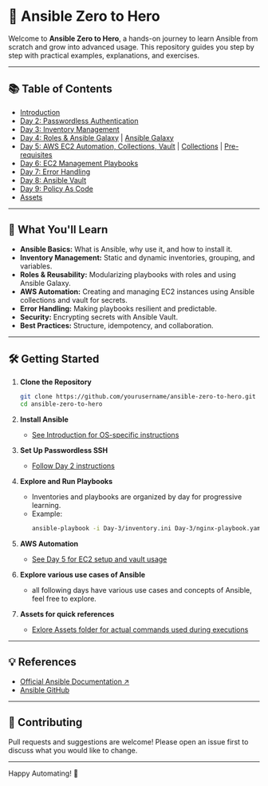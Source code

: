 # 🚀 Ansible Zero to Hero

Welcome to **Ansible Zero to Hero**, a hands-on journey to learn Ansible from scratch and grow into advanced usage. This repository guides you step by step with practical examples, explanations, and exercises.

---

## 📚 Table of Contents

- [Introduction](Day-1/introduction.md)
- [Day 2: Passwordless Authentication](Day-2/passwordless-authentication.md)
- [Day 3: Inventory Management](Day-3/inventory.md)
- [Day 4: Roles & Ansible Galaxy](Day-4/Roles.md) | [Ansible Galaxy](Day-4/Ansible-Galaxy.md)
- [Day 5: AWS EC2 Automation, Collections, Vault](Day-5/ec2-creation.md) | [Collections](Day-5/collections.md) | [Pre-requisites](Day-5/pre-requisite.md)
- [Day 6: EC2 Management Playbooks](Day-6/create_ec2.yaml)
- [Day 7: Error Handling](Day-7/error-handling.md)
- [Day 8: Ansible Vault](Day-8/ansible-vault.md)
- [Day 9: Policy As Code](Day-9/Policy-As-Code.md)
- [Assets](assets/)

---

## 📝 What You'll Learn

- **Ansible Basics:** What is Ansible, why use it, and how to install it.
- **Inventory Management:** Static and dynamic inventories, grouping, and variables.
- **Roles & Reusability:** Modularizing playbooks with roles and using Ansible Galaxy.
- **AWS Automation:** Creating and managing EC2 instances using Ansible collections and vault for secrets.
- **Error Handling:** Making playbooks resilient and predictable.
- **Security:** Encrypting secrets with Ansible Vault.
- **Best Practices:** Structure, idempotency, and collaboration.

---

## 🛠️ Getting Started

1. **Clone the Repository**
   ```sh
   git clone https://github.com/yourusername/ansible-zero-to-hero.git
   cd ansible-zero-to-hero
   ```

2. **Install Ansible**
   - [See Introduction for OS-specific instructions](Day-1/introduction.md)

3. **Set Up Passwordless SSH**
   - [Follow Day 2 instructions](Day-2/passwordless-authentication.md)

4. **Explore and Run Playbooks**
   - Inventories and playbooks are organized by day for progressive learning.
   - Example:
     ```sh
     ansible-playbook -i Day-3/inventory.ini Day-3/nginx-playbook.yaml
     ```

5. **AWS Automation**
   - [See Day 5 for EC2 setup and vault usage](Day-5/ec2-creation.md)

6. **Explore various use cases of Ansible**
   - all following days have various use cases and concepts of Ansible, feel free to explore.

7. **Assets for quick references**
   - [Exlore Assets folder for actual commands used during executions](assets/)
---

## 💡 References

- [Official Ansible Documentation ↗️](https://docs.ansible.com/)
- [Ansible GitHub](https://github.com/ansible/ansible)

---

## 🤝 Contributing

Pull requests and suggestions are welcome! Please open an issue first to discuss what you would like to change.

---

Happy Automating! 🎉
